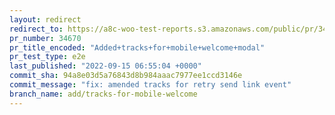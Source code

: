 ```yaml
---
layout: redirect
redirect_to: https://a8c-woo-test-reports.s3.amazonaws.com/public/pr/34670/e2e/index.html
pr_number: 34670
pr_title_encoded: "Added+tracks+for+mobile+welcome+modal"
pr_test_type: e2e
last_published: "2022-09-15 06:55:04 +0000"
commit_sha: 94a8e03d5a76843d8b984aaac7977ee1ccd3146e
commit_message: "fix: amended tracks for retry send link event"
branch_name: add/tracks-for-mobile-welcome
---
```

